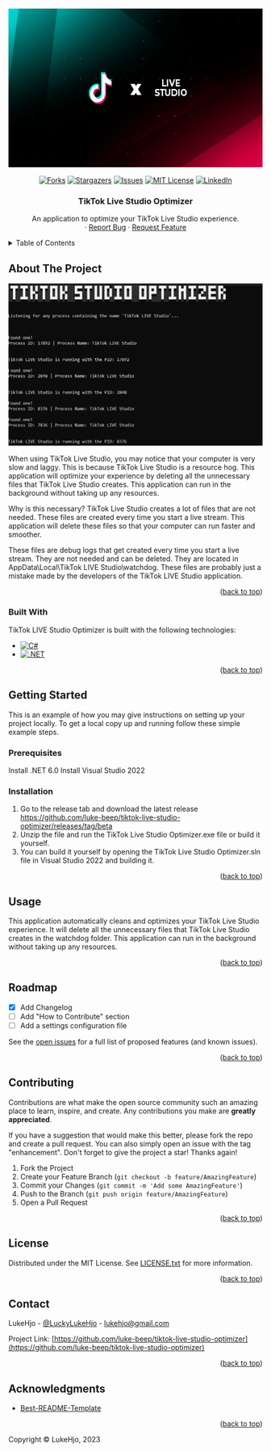 <a name="readme-top"></a>

<!-- PROJECT LOGO -->
<br />
<div align="center">
  <a href="https://github.com/luke-beep/tiktok-live-studio-optimizer">
    <img src="static/tiktok-live-studio.png" alt="Logo" width="600" height="314">
  </a>

  
[![Forks][forks-shield]][forks-url]
[![Stargazers][stars-shield]][stars-url]
[![Issues][issues-shield]][issues-url]
[![MIT License][license-shield]][license-url]
[![LinkedIn][linkedin-shield]][linkedin-url]


  <h3 align="center">TikTok Live Studio Optimizer</h3>

  <p align="center">
    An application to optimize your TikTok Live Studio experience.
    <br />
    ·
    <a href="https://github.com/luke-beep/tiktok-live-studio-optimizer/issues">Report Bug</a>
    ·
    <a href="https://github.com/luke-beep/tiktok-live-studio-optimizer/issues">Request Feature</a>
  </p>
</div>



<!-- TABLE OF CONTENTS -->
<details>
  <summary>Table of Contents</summary>
  <ol>
    <li>
      <a href="#about-the-project">About The Project</a>
      <ul>
        <li><a href="#built-with">Built With</a></li>
      </ul>
    </li>
    <li>
      <a href="#getting-started">Getting Started</a>
      <ul>
        <li><a href="#prerequisites">Prerequisites</a></li>
        <li><a href="#installation">Installation</a></li>
      </ul>
    </li>
    <li><a href="#usage">Usage</a></li>
    <li><a href="#roadmap">Roadmap</a></li>
    <li><a href="#contributing">Contributing</a></li>
    <li><a href="#license">License</a></li>
    <li><a href="#contact">Contact</a></li>
    <li><a href="#acknowledgments">Acknowledgments</a></li>
  </ol>
</details>



<!-- ABOUT THE PROJECT -->
## About The Project

[![Product Name Screen Shot][product-screenshot]](https://lukehjo.rocks)

When using TikTok Live Studio, you may notice that your computer is very slow and laggy. This is because TikTok Live Studio is a resource hog. This application will optimize your experience by deleting all the unnecessary files that TikTok Live Studio creates. This application can run in the background without taking up any resources.

Why is this necessary? TikTok Live Studio creates a lot of files that are not needed. These files are created every time you start a live stream. This application will delete these files so that your computer can run faster and smoother.

These files are debug logs that get created every time you start a live stream. They are not needed and can be deleted. They are located in AppData\Local\TikTok LIVE Studio\watchdog. These files are probably just a mistake made by the developers of the TikTok LIVE Studio application.

<p align="right">(<a href="#readme-top">back to top</a>)</p>



### Built With

TikTok LIVE Studio Optimizer is built with the following technologies:

* [![C#][CSharp]][CSharp-url]
* [![.NET][Dotnet]][Dotnet-url]

<p align="right">(<a href="#readme-top">back to top</a>)</p>



<!-- GETTING STARTED -->
## Getting Started

This is an example of how you may give instructions on setting up your project locally.
To get a local copy up and running follow these simple example steps.

### Prerequisites

Install .NET 6.0
Install Visual Studio 2022

### Installation

1. Go to the release tab and download the latest release https://github.com/luke-beep/tiktok-live-studio-optimizer/releases/tag/beta
2. Unzip the file and run the TikTok Live Studio Optimizer.exe file or build it yourself. 
3. You can build it yourself by opening the TikTok Live Studio Optimizer.sln file in Visual Studio 2022 and building it.

<p align="right">(<a href="#readme-top">back to top</a>)</p>



<!-- USAGE EXAMPLES -->
## Usage

This application automatically cleans and optimizes your TikTok Live Studio experience. It will delete all the unnecessary files that TikTok Live Studio creates in the watchdog folder. This application can run in the background without taking up any resources.

<p align="right">(<a href="#readme-top">back to top</a>)</p>



<!-- ROADMAP -->
## Roadmap

- [x] Add Changelog
- [ ] Add "How to Contribute" section
- [ ] Add a settings configuration file

See the [open issues](https://github.com/luke-beep/tiktok-live-studio-optimizer/issues) for a full list of proposed features (and known issues).

<p align="right">(<a href="#readme-top">back to top</a>)</p>



<!-- CONTRIBUTING -->
## Contributing

Contributions are what make the open source community such an amazing place to learn, inspire, and create. Any contributions you make are **greatly appreciated**.

If you have a suggestion that would make this better, please fork the repo and create a pull request. You can also simply open an issue with the tag "enhancement".
Don't forget to give the project a star! Thanks again!

1. Fork the Project
2. Create your Feature Branch (`git checkout -b feature/AmazingFeature`)
3. Commit your Changes (`git commit -m 'Add some AmazingFeature'`)
4. Push to the Branch (`git push origin feature/AmazingFeature`)
5. Open a Pull Request

<p align="right">(<a href="#readme-top">back to top</a>)</p>



<!-- LICENSE -->
## License

Distributed under the MIT License. See [LICENSE.txt](https://github.com/luke-beep/tiktok-live-studio-optimizer/blob/master/static/LICENSE.txt) for more information.

<p align="right">(<a href="#readme-top">back to top</a>)</p>



<!-- CONTACT -->
## Contact

LukeHjo - [@LuckyLukeHjo](https://twitter.com/LuckyLukeHjo) - lukehjo@gmail.com

Project Link: [https://github.com/luke-beep/tiktok-live-studio-optimizer](https://github.com/luke-beep/tiktok-live-studio-optimizer)

<p align="right">(<a href="#readme-top">back to top</a>)</p>



<!-- ACKNOWLEDGMENTS -->
## Acknowledgments

* [Best-README-Template](https://github.com/othneildrew/Best-README-Template)

<p align="right">(<a href="#readme-top">back to top</a>)</p>


<a name="footer">Copyright © LukeHjo, 2023</a>  

<!-- MARKDOWN LINKS & IMAGES -->
<!-- https://www.markdownguide.org/basic-syntax/#reference-style-links -->
[contributors-shield]: https://img.shields.io/github/contributors/luke-beep/tiktok-live-studio-optimizer.svg?style=for-the-badge
[contributors-url]: https://github.com/luke-beep/tiktok-live-studio-optimizer/graphs/contributors
[forks-shield]: https://img.shields.io/github/forks/luke-beep/tiktok-live-studio-optimizer.svg?style=for-the-badge
[forks-url]: https://github.com/luke-beep/tiktok-live-studio-optimizer/network/members
[stars-shield]: https://img.shields.io/github/stars/luke-beep/tiktok-live-studio-optimizer.svg?style=for-the-badge
[stars-url]: https://github.com/luke-beep/tiktok-live-studio-optimizer/stargazers
[issues-shield]: https://img.shields.io/github/issues/luke-beep/tiktok-live-studio-optimizer.svg?style=for-the-badge
[issues-url]: https://github.com/luke-beep/tiktok-live-studio-optimizer/issues
[license-shield]: https://img.shields.io/github/license/luke-beep/tiktok-live-studio-optimizer.svg?style=for-the-badge
[license-url]: https://github.com/luke-beep/tiktok-live-studio-optimizer/blob/master/static/LICENSE.txt
[linkedin-shield]: https://img.shields.io/badge/-LinkedIn-black.svg?style=for-the-badge&logo=linkedin&colorB=555
[linkedin-url]: https://www.linkedin.com/in/luke-hjo-68037a257/
[product-screenshot]: static/screenshot.png
[CSharp]: https://img.shields.io/badge/C%23-239120?style=for-the-badge&logo=c-sharp&logoColor=white
[CSharp-url]: https://docs.microsoft.com/en-us/dotnet/csharp/
[Dotnet-url]: https://docs.microsoft.com/en-us/dotnet/
[Dotnet]: https://img.shields.io/badge/.dotnet-239120?style=for-the-badge&logo=c-sharp&logoColor=white

<!-- 
* [Choose an Open Source License](https://choosealicense.com)
* [GitHub Emoji Cheat Sheet](https://www.webpagefx.com/tools/emoji-cheat-sheet)
* [Malven's Flexbox Cheatsheet](https://flexbox.malven.co/)
* [Malven's Grid Cheatsheet](https://grid.malven.co/)
* [Img Shields](https://shields.io)
* [GitHub Pages](https://pages.github.com)
* [Font Awesome](https://fontawesome.com)
* [React Icons](https://react-icons.github.io/react-icons/search) 
-->
